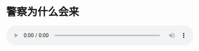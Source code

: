 # 警察为什么会来

<audio style="width: 100%;" preload="false" controls controlslist="nodownload"><source src="//cdn.simai.ml/audio/mp3/old/12320.mp3" type="audio/mpeg">Your browser does not support the audio element.</audio>


